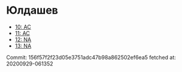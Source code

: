 # Юлдашев
- [10: AC](10.md)
- [11: AC](11.md)
- [12: NA](12.md)
- [13: NA](13.md)

Commit: 156f57f2f23d05e3751adc47b98a862502ef6ea5
 fetched at: 20200929-061352
